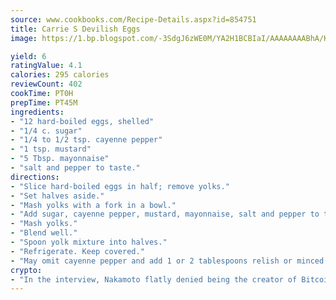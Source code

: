 ```yaml
---
source: www.cookbooks.com/Recipe-Details.aspx?id=854751
title: Carrie S Devilish Eggs
image: https://1.bp.blogspot.com/-3SdgJ6zWE0M/YA2H1BCBIaI/AAAAAAAABhA/KLu9yTsYBMkJQudB_uFGwTypBtmTiBfZgCLcBGAsYHQ/s320/4.png

yield: 6
ratingValue: 4.1
calories: 295 calories
reviewCount: 402
cookTime: PT0H
prepTime: PT45M
ingredients:
- "12 hard-boiled eggs, shelled"
- "1/4 c. sugar"
- "1/4 to 1/2 tsp. cayenne pepper"
- "1 tsp. mustard"
- "5 Tbsp. mayonnaise"
- "salt and pepper to taste."
directions:
- "Slice hard-boiled eggs in half; remove yolks."
- "Set halves aside."
- "Mash yolks with a fork in a bowl."
- "Add sugar, cayenne pepper, mustard, mayonnaise, salt and pepper to taste."
- "Mash yolks."
- "Blend well."
- "Spoon yolk mixture into halves."
- "Refrigerate. Keep covered."
- "May omit cayenne pepper and add 1 or 2 tablespoons relish or minced onion."
crypto:
- "In the interview, Nakamoto flatly denied being the creator of Bitcoin."
---
```

